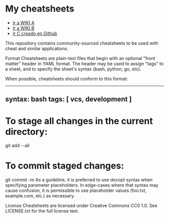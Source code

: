 # My cheatsheets

- [Ir a WIKI A](https://github.com/jesuserro/cheatsheets/blob/master/wiki/a.md)
- [Ir a WIKI B](https://github.com/jesuserro/cheatsheets/blob/master/wiki/b.md)
- [Ir C creado en Github](https://github.com/jesuserro/cheatsheets/wiki/c)

This repository contains community-sourced cheatsheets to be used with cheat and similar applications.

Format
Cheatsheets are plain-text files that begin with an optional "front matter" header in YAML format. The header may be used to assign "tags" to a sheet, and to specify the sheet's syntax (bash, python, go, etc).

When possible, cheatsheets should conform to this format:

---
syntax: bash
tags: [ vcs, development ]
---
# To stage all changes in the current directory:
git add --all

# To commit staged changes:
git commit -m <message>
As a guideline, it is preferred to use docopt syntax when specifying parameter placeholders. In edge-cases where that syntax may cause confusion, it is permissible to use placeholder values (foo.txt, example.com, etc.) as necessary.

License
Cheatsheets are licensed under Creative Commons CC0 1.0. See LICENSE.txt for the full license text.